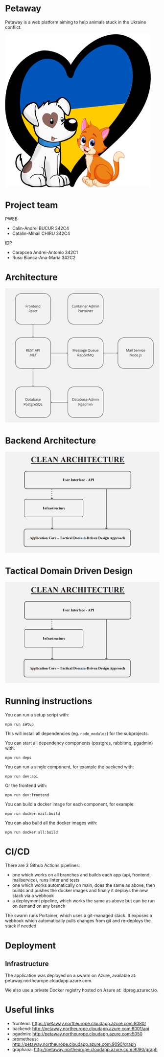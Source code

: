
# Petaway

Petaway is a web platform aiming to help animals stuck in the Ukraine conflict.

![petaway](res/logo.png)

# Project team

PWEB
* Calin-Andrei BUCUR 342C4
* Catalin-Mihail CHIRU 342C4
  
IDP
* Carapcea Andrei-Antonio 342C1
* Rusu Bianca-Ana-Maria 342C2




# Architecture

![architecture](res/architecture.png)

# Backend Architecture

![backend_architecture](res/backend_architecture.png)

# Tactical Domain Driven Design

![tddd](res/backend_architecture.png)


# Running instructions

You can run a setup script with:

```
npm run setup
```

This will install all dependencies (eg. `node_modules`) for the subprojects.

You can start all dependency components (postgres, rabbitmq, pgadmin) with:
```
npm run deps
```

You can run a single component, for example the backend with:
```
npm run dev:api
```
Or the frontend with:
```
npm run dev:frontend
```

You can build a docker image for each component, for example:

```
npm run docker:mail:build
```
You can also build all the docker images with:
```
npm run docker:all:build
```

# CI/CD

There are 3 Github Actions pipelines:
- one which works on all branches and builds each app (api, frontend, mailservice), runs linter and tests
- one which works automatically on main, does the same as above, then builds and pushes the docker images and finally it deploys the new stack via a webhook
- a deployment pipeline, which works the same as above but can be run on demand on any branch

The swarm runs Portainer, which uses a git-managed stack. It exposes a webhook which automatically pulls changes from git and re-deploys
the stack if needed.

# Deployment

## Infrastructure

The application was deployed on a swarm on Azure, available at: petaway.northeurope.cloudapp.azure.com.

We also use a private Docker registry hosted on Azure at: idpreg.azurecr.io.

# Useful links

- frontend: https://petaway.northeurope.cloudapp.azure.com:8080/
- backend: http://petaway.northeurope.cloudapp.azure.com:8001/api
- pgadmin: http://petaway.northeurope.cloudapp.azure.com:5050
- prometheus: http://petaway.northeurope.cloudapp.azure.com:9090/graph
- graphana: http://petaway.northeurope.cloudapp.azure.com:9090/graph
